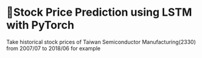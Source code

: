 # Stock Price Prediction using LSTM with PyTorch

Take historical stock prices of Taiwan Semiconductor Manufacturing(2330) from 2007/07 to 2018/06 for example
